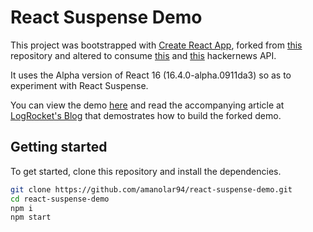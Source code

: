 # React Suspense Demo

This project was bootstrapped with [Create React App](https://github.com/facebookincubator/create-react-app), forked from [this](https://github.com/yomete/react-suspense-demo) repository and altered to consume [this](https://hn.algolia.com/api) and [this](https://github.com/HackerNews/API) hackernews API.

It uses the Alpha version of React 16 (16.4.0-alpha.0911da3) so as to experiment with React Suspense.

You can view the demo [here](https://react-suspense-demo-hackernewsapi.netlify.com/) and read the accompanying article at [LogRocket's Blog](https://blog.logrocket.com/async-rendering-in-react-with-suspense-5d0eaac886c8) that demostrates how to build the forked demo.

## Getting started

To get started, clone this repository and install the dependencies.

```bash
git clone https://github.com/amanolar94/react-suspense-demo.git
cd react-suspense-demo
npm i
npm start
```
